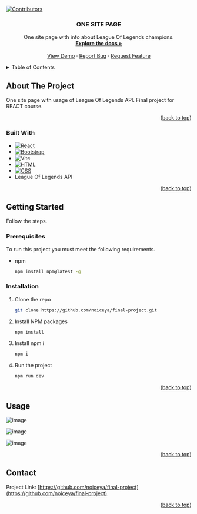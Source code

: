 [![Contributors][contributors-shield]][contributors-url]

<h3 align="center">ONE SITE PAGE</h3>

  <p align="center">
    One site page with info about League Of Legends champions.
    <br />
    <a href="https://github.com/noiceya/final-project"><strong>Explore the docs »</strong></a>
    <br />
    <br />
    <a href="https://github.com/noiceya/final-project">View Demo</a>
    ·
    <a href="https://github.com/noiceya/final-project/issues/new?labels=bug&template=bug-report---.md">Report Bug</a>
    ·
    <a href="https://github.com/noiceya/final-project/issues/new?labels=enhancement&template=feature-request---.md">Request Feature</a>
  </p>
</div>



<!-- TABLE OF CONTENTS -->
<details>
  <summary>Table of Contents</summary>
  <ol>
    <li>
      <a href="#about-the-project">About The Project</a>
      <ul>
        <li><a href="#built-with">Built With</a></li>
      </ul>
    </li>
    <li>
      <a href="#getting-started">Getting Started</a>
      <ul>
        <li><a href="#prerequisites">Prerequisites</a></li>
        <li><a href="#installation">Installation</a></li>
      </ul>
    </li>
    <li><a href="#usage">Usage</a></li>
    <li><a href="#contact">Contact</a></li>
  </ol>
</details>



<!-- ABOUT THE PROJECT -->
## About The Project

One site page with usage of League Of Legends API. Final project for REACT course.

<p align="right">(<a href="#readme-top">back to top</a>)</p>



### Built With

* [![React][React.js]][React-url]
* [![Bootstrap][Bootstrap.com]][Bootstrap-url]
* ![Vite](https://img.shields.io/badge/vite-%23646CFF.svg?style=for-the-badge&logo=vite&logoColor=white)
* [![HTML](https://img.shields.io/badge/HTML-AAA333?style=for-the-badge&logo=html&logoColor=white)]()
* [![CSS](https://img.shields.io/badge/CSS-348ceb?style=for-the-badge&logo=css&logoColor=white)]()
* League Of Legends API

<p align="right">(<a href="#readme-top">back to top</a>)</p>



<!-- GETTING STARTED -->
## Getting Started

Follow the steps.

### Prerequisites

To run this project you must meet the following requirements.
* npm
  ```sh
  npm install npm@latest -g
  ```

### Installation

1. Clone the repo
   ```sh
   git clone https://github.com/noiceya/final-project.git
   ```
2. Install NPM packages
   ```sh
   npm install
   ```
3. Install npm i
   ```js
   npm i
   ```
4. Run the project
   ```js
   npm run dev
   ```

<p align="right">(<a href="#readme-top">back to top</a>)</p>



<!-- USAGE EXAMPLES -->
## Usage

![image](https://github.com/user-attachments/assets/78c65147-ab6f-46bd-9c8a-7d245e136a84)

![image](https://github.com/user-attachments/assets/b61c5ef6-b9dc-4dd0-bfa3-c5a723a52634)

![image](https://github.com/user-attachments/assets/7a1a40a0-8461-4f92-a2a4-5ec9fffa0c8b)

<p align="right">(<a href="#readme-top">back to top</a>)</p>


<!-- CONTACT -->
## Contact
Project Link: [https://github.com/noiceya/final-project](https://github.com/noiceya/final-project)

<p align="right">(<a href="#readme-top">back to top</a>)</p>



<!-- MARKDOWN LINKS & IMAGES -->
<!-- https://www.markdownguide.org/basic-syntax/#reference-style-links -->
[contributors-shield]: https://img.shields.io/github/contributors/noiceya/final-project.svg?style=for-the-badge
[contributors-url]: https://github.com/noiceya/final-project/graphs/contributors
[forks-shield]: https://img.shields.io/github/forks/github_username/repo_name.svg?style=for-the-badge
[forks-url]: https://github.com/github_username/repo_name/network/members
[stars-shield]: https://img.shields.io/github/stars/github_username/repo_name.svg?style=for-the-badge
[stars-url]: https://github.com/github_username/repo_name/stargazers
[issues-shield]: https://img.shields.io/github/issues/github_username/repo_name.svg?style=for-the-badge
[issues-url]: https://github.com/github_username/repo_name/issues
[license-shield]: https://img.shields.io/github/license/github_username/repo_name.svg?style=for-the-badge
[license-url]: https://github.com/github_username/repo_name/blob/master/LICENSE.txt
[linkedin-shield]: https://img.shields.io/badge/-LinkedIn-black.svg?style=for-the-badge&logo=linkedin&colorB=555
[linkedin-url]: https://linkedin.com/in/linkedin_username
[product-screenshot]: images/screenshot.png
[Next.js]: https://img.shields.io/badge/next.js-000000?style=for-the-badge&logo=nextdotjs&logoColor=white
[Next-url]: https://nextjs.org/
[React.js]: https://img.shields.io/badge/React-20232A?style=for-the-badge&logo=react&logoColor=61DAFB
[React-url]: https://reactjs.org/
[Vue.js]: https://img.shields.io/badge/Vue.js-35495E?style=for-the-badge&logo=vuedotjs&logoColor=4FC08D
[Vue-url]: https://vuejs.org/
[Angular.io]: https://img.shields.io/badge/Angular-DD0031?style=for-the-badge&logo=angular&logoColor=white
[Angular-url]: https://angular.io/
[Svelte.dev]: https://img.shields.io/badge/Svelte-4A4A55?style=for-the-badge&logo=svelte&logoColor=FF3E00
[Svelte-url]: https://svelte.dev/
[Laravel.com]: https://img.shields.io/badge/Laravel-FF2D20?style=for-the-badge&logo=laravel&logoColor=white
[Laravel-url]: https://laravel.com
[Bootstrap.com]: https://img.shields.io/badge/Bootstrap-563D7C?style=for-the-badge&logo=bootstrap&logoColor=white
[Bootstrap-url]: https://getbootstrap.com
[JQuery.com]: https://img.shields.io/badge/jQuery-0769AD?style=for-the-badge&logo=jquery&logoColor=white
[JQuery-url]: https://jquery.com 
